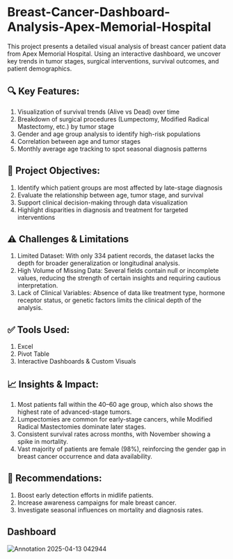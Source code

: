 # Breast-Cancer-Dashboard-Analysis-Apex-Memorial-Hospital
This project presents a detailed visual analysis of breast cancer patient data from Apex Memorial Hospital. Using an interactive dashboard, we uncover key trends in tumor stages, surgical interventions, survival outcomes, and patient demographics.
## 🔍 Key Features:
1. Visualization of survival trends (Alive vs Dead) over time
2. Breakdown of surgical procedures (Lumpectomy, Modified Radical Mastectomy, etc.) by tumor stage
3. Gender and age group analysis to identify high-risk populations
4. Correlation between age and tumor stages
5. Monthly average age tracking to spot seasonal diagnosis patterns

## 🎯 Project Objectives:
1. Identify which patient groups are most affected by late-stage diagnosis
2. Evaluate the relationship between age, tumor stage, and survival
3. Support clinical decision-making through data visualization
4. Highlight disparities in diagnosis and treatment for targeted interventions

## ⚠️ Challenges & Limitations
1. Limited Dataset: With only 334 patient records, the dataset lacks the depth for broader generalization or longitudinal analysis.
2. High Volume of Missing Data: Several fields contain null or incomplete values, reducing the strength of certain insights and requiring cautious interpretation.
3. Lack of Clinical Variables: Absence of data like treatment type, hormone receptor status, or genetic factors limits the clinical depth of the analysis.



## ✅ Tools Used:
1. Excel
2. Pivot Table
3. Interactive Dashboards & Custom Visuals

## 📈 Insights & Impact:
1. Most patients fall within the 40–60 age group, which also shows the highest rate of advanced-stage tumors.
2. Lumpectomies are common for early-stage cancers, while Modified Radical Mastectomies dominate later stages.
3. Consistent survival rates across months, with November showing a spike in mortality.
4. Vast majority of patients are female (98%), reinforcing the gender gap in breast cancer occurrence and data availability.

## 📌 Recommendations:
1. Boost early detection efforts in midlife patients.
2. Increase awareness campaigns for male breast cancer.
3. Investigate seasonal influences on mortality and diagnosis rates.

## Dashboard 
![Annotation 2025-04-13 042944](https://github.com/user-attachments/assets/42d5a35b-de6c-491e-8109-1a3268f25a2b)

